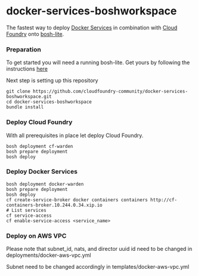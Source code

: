 docker-services-boshworkspace
=======================
The fastest way to deploy [Docker Services](https://github.com/cf-platform-eng/docker-boshrelease) in combination with [Cloud Foundry](http://www.cloudfoundry.org) onto [bosh-lite](https://github.com/cloudfoundry/bosh-lite).

### Preparation
To get started you will need a running bosh-lite.
Get yours by following the instructions [here](https://github.com/cloudfoundry/bosh-lite#install-bosh-lite)

Next step is setting up this repository
```
git clone https://github.com/cloudfoundry-community/docker-services-boshworkspace.git
cd docker-services-boshworkspace
bundle install
```

### Deploy Cloud Foundry
With all prerequisites in place let deploy Cloud Foundry.
```
bosh deployment cf-warden
bosh prepare deployment
bosh deploy
```

### Deploy Docker Services
```
bosh deployment docker-warden
bosh prepare deployment
bosh deploy
cf create-service-broker docker containers containers http://cf-containers-broker.10.244.0.34.xip.io
# List services
cf service-access
cf enable-service-access <service_name>
```

### Deploy on AWS VPC

Please note that subnet_id, nats, and director uuid id need to be changed in deployments/docker-aws-vpc.yml

Subnet need to be changed accordingly in templates/docker-aws-vpc.yml
